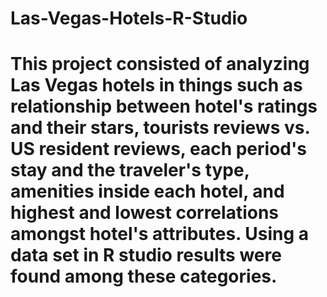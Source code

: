 # Las-Vegas-Hotels-R-Studio

# This project consisted of analyzing Las Vegas hotels in things such as relationship between hotel's ratings and their stars, tourists reviews vs. US resident reviews, each period's stay and the traveler's type, amenities inside each hotel, and highest and lowest correlations amongst hotel's attributes. Using a data set in R studio results were found among these categories.
